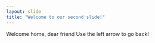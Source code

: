 ```yaml
---
layout: slide
title: "Welcome to our second slide!"
---
```

Welcome home, dear friend
Use the left arrow to go back!
